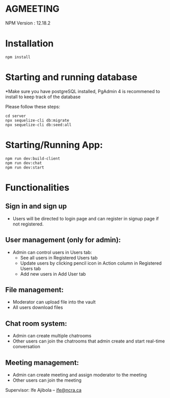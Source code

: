 # AGMEETING

NPM Version : 12.18.2

# Installation
```
npm install
```
# Starting and running database
*Make sure you have postgreSQL installed, PgAdmin 4 is recommened to install to keep track of the database

Please follow these steps:
```
cd server
npx sequelize-cli db:migrate
npx sequelize-cli db:seed:all
```
# Starting/Running App:
```
npm run dev:build-client
npm run dev:chat
npm run dev:start
```
# Functionalities

## Sign in and sign up
- Users will be directed to login page and can register in signup page if not registered.
## User management (only for admin):
- Admin can control users in Users tab:
  - See all users in Registered Users tab
  - Update users by clicking pencil icon in Action column in Registered Users tab
  - Add new users in Add User tab
## File management:
- Moderator can upload file into the vault
- All users download files 
## Chat room system:
- Admin can create multiple chatrooms
- Other users can join the chatrooms that admin create and start real-time conversation
## Meeting management:
- Admin can create meeting and assign moderator to the meeting
- Other users can join the meeting 


Supervisor: Ife Ajibola – ife@ncra.ca
 
